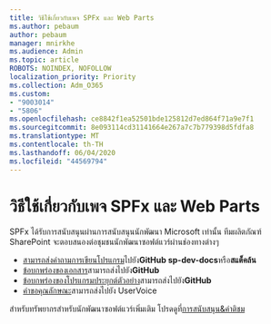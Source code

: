 ```yaml
---
title: วิธีใช้เกี่ยวกับเพจ SPFx และ Web Parts
ms.author: pebaum
author: pebaum
manager: mnirkhe
ms.audience: Admin
ms.topic: article
ROBOTS: NOINDEX, NOFOLLOW
localization_priority: Priority
ms.collection: Adm_O365
ms.custom:
- "9003014"
- "5806"
ms.openlocfilehash: ce8842f1ea52501bde125812d7ed864f71a9e7f1
ms.sourcegitcommit: 8e093114cd31141664e267a7c7b779398d5fdfa8
ms.translationtype: MT
ms.contentlocale: th-TH
ms.lasthandoff: 06/04/2020
ms.locfileid: "44569794"
---
```

# <a name="help-with-spfx-pages-and-web-parts"></a>วิธีใช้เกี่ยวกับเพจ SPFx และ Web Parts

SPFx ได้รับการสนับสนุนผ่านการสนับสนุนนักพัฒนา Microsoft เท่านั้น ทีมผลิตภัณฑ์ SharePoint จะตอบสนองต่อชุมชนนักพัฒนาซอฟต์แวร์ผ่านช่องทางต่างๆ

- [สามารถส่งคําถามการเขียนโปรแกรม](https://docs.microsoft.com/sharepoint/dev/support-feedback#programming-questions)ไปยัง**GitHub sp-dev-docs**หรือ**สแต็คล้น**
- [ข้อบกพร่องของเอกสาร](https://docs.microsoft.com/sharepoint/dev/support-feedback#documentation-bugs)สามารถส่งไปยัง**GitHub**
- [ข้อบกพร่องของโปรแกรมประยุกต์ตัวอย่าง](https://docs.microsoft.com/sharepoint/dev/support-feedback#sample-application-bugs)สามารถส่งไปยัง**GitHub**
- [คําขอคุณลักษณะ](https://docs.microsoft.com/sharepoint/dev/support-feedback#feature-requests)สามารถส่งไปยัง UserVoice

สําหรับทรัพยากรสําหรับนักพัฒนาซอฟต์แวร์เพิ่มเติม โปรดดูที่[การสนับสนุน&คําติชม](https://docs.microsoft.com/sharepoint/dev/support-feedback)
